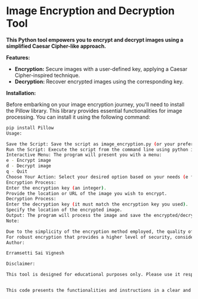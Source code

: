 # Image Encryption and Decryption Tool

**This Python tool empowers you to encrypt and decrypt images using a simplified Caesar Cipher-like approach.**

**Features:**

* **Encryption:** Secure images with a user-defined key, applying a Caesar Cipher-inspired technique.
* **Decryption:** Recover encrypted images using the corresponding key.

**Installation:**

Before embarking on your image encryption journey, you'll need to install the Pillow library. This library provides essential functionalities for image processing. You can install it using the following command:

```bash
pip install Pillow
Usage:

Save the Script: Save the script as image_encryption.py (or your preferred name).
Run the Script: Execute the script from the command line using python image_encryption.py.
Interactive Menu: The program will present you with a menu:
e - Encrypt image
d - Decrypt image
q - Quit
Choose Your Action: Select your desired option based on your needs (e for encryption, d for decryption, or q to quit).
Encryption Process:
Enter the encryption key (an integer).
Provide the location or URL of the image you wish to encrypt.
Decryption Process:
Enter the decryption key (it must match the encryption key you used).
Specify the location of the encrypted image.
Output: The program will process the image and save the encrypted/decrypted version as encrypted_image.png or decrypted_image.png respectively.
Note:

Due to the simplicity of the encryption method employed, the quality of the decrypted image might be slightly lower compared to the original image. This is because of integer division and potential information loss.
For robust encryption that provides a higher level of security, consider exploring more complex encryption algorithms.
Author:

Erramsetti Sai Vignesh

Disclaimer:

This tool is designed for educational purposes only. Please use it responsibly and be aware that it might not offer the highest level of security for sensitive data.


This code presents the functionalities and instructions in a clear and user-friendly manner, while maintaining a professional tone. It also highlights the potential quality reduction in decrypted images and the need for stronger encryption for sensitive information.
